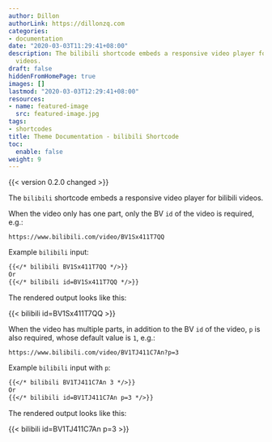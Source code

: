 ```yaml
---
author: Dillon
authorLink: https://dillonzq.com
categories:
- documentation
date: "2020-03-03T11:29:41+08:00"
description: The bilibili shortcode embeds a responsive video player for bilibili
  videos.
draft: false
hiddenFromHomePage: true
images: []
lastmod: "2020-03-03T12:29:41+08:00"
resources:
- name: featured-image
  src: featured-image.jpg
tags:
- shortcodes
title: Theme Documentation - bilibili Shortcode
toc:
  enable: false
weight: 9
---
```


{{< version 0.2.0 changed >}}

The `bilibili` shortcode embeds a responsive video player for bilibili videos.

<!--more-->

When the video only has one part, only the BV `id` of the video is required, e.g.:

```code
https://www.bilibili.com/video/BV1Sx411T7QQ
```

Example `bilibili` input:

```markdown
{{</* bilibili BV1Sx411T7QQ */>}}
Or
{{</* bilibili id=BV1Sx411T7QQ */>}}
```

The rendered output looks like this:

{{< bilibili id=BV1Sx411T7QQ >}}

When the video has multiple parts, in addition to the BV `id` of the video,
`p` is also required, whose default value is `1`, e.g.:

```code
https://www.bilibili.com/video/BV1TJ411C7An?p=3
```

Example `bilibili` input with `p`:

```markdown
{{</* bilibili BV1TJ411C7An 3 */>}}
Or
{{</* bilibili id=BV1TJ411C7An p=3 */>}}
```

The rendered output looks like this:

{{< bilibili id=BV1TJ411C7An p=3 >}}
